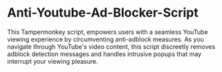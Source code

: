 # Anti-Youtube-Ad-Blocker-Script
This Tampermonkey script, empowers users with a seamless YouTube viewing experience by circumventing anti-adblock measures. As you navigate through YouTube's video content, this script discreetly removes adblock detection messages and handles intrusive popups that may interrupt your viewing pleasure.
